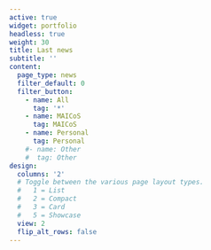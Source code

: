 ```yaml
---
active: true
widget: portfolio
headless: true
weight: 30
title: Last news
subtitle: ''
content:
  page_type: news
  filter_default: 0
  filter_button:
    - name: All
      tag: '*'
    - name: MAICoS
      tag: MAICoS
    - name: Personal
      tag: Personal
    #- name: Other
    #  tag: Other
design:
  columns: '2'
  # Toggle between the various page layout types.
  #   1 = List
  #   2 = Compact
  #   3 = Card
  #   5 = Showcase
  view: 2
  flip_alt_rows: false
---
```

